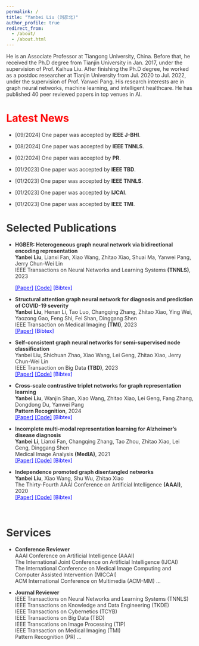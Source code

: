 ```yaml
---
permalink: /
title: "Yanbei Liu (刘彦北)"
author_profile: true
redirect_from: 
  - /about/
  - /about.html
---
```

<html lang="en">
<head>
    <meta charset="UTF-8">
    <meta name="viewport" content="width=device-width, initial-scale=1">
    <style>
        .custom-link {
            color: blue;
            text-decoration: none; /* 去掉下划线 */
        }
        .custom-link:hover {
            text-decoration: underline; /* 悬停时显示下划线 */
        }
        .hidden-content {
            display: none;
        }
       body {
            color: #333333; /* 亮黑色 */
        }
    </style>
</head>
<script>
function toggleContent(contentId) {
    var content = document.getElementById(contentId);
    if (content.style.display === 'none') {
        content.style.display = 'block';
    } else {
        content.style.display = 'none';
    }
}
</script>
<body>  
<p>He is an Associate Professor at Tiangong University, China. Before that, he received the Ph.D degree from Tianjin University in Jan. 2017, under the supervision of Prof. Kaihua Liu. After finishing the Ph.D degree, he worked as a postdoc researcher at Tianjin University from Jul. 2020 to Jul. 2022, under the supervision of Prof. Yanwei Pang. His research interests are in graph neural networks, machine learning, and intelligent healthcare. He has published 40 peer reviewed papers in top venues in AI.  <br></p>

<h1 style="color: #FF0000;">Latest News</h1>
<ul><li><p> [09/2024] One paper was accepted by <b>IEEE J-BHI</b>.</p></li></ul>
<ul><li><p> [08/2024] One paper was accepted by <b>IEEE TNNLS</b>.</p></li></ul>
<ul><li><p> [02/2024] One paper was accepted by <b>PR</b>.</p></li></ul>
<ul><li><p> [01/2023] One paper was accepted by <b>IEEE TBD</b>.</p></li></ul>
<ul><li><p> [01/2023] One paper was accepted by <b>IEEE TNNLS</b>. </p></li></ul>
<ul><li><p> [01/2023] One paper was accepted by <b>IJCAI</b>.</p></li></ul>
<ul><li><p> [01/2023] One paper was accepted by <b>IEEE TMI</b>.</p></li></ul>  

<h1 style="color: #333333;">Selected Publications</h1>
<ul> <li><p><b>HGBER: Heterogeneous graph neural network via bidirectional encoding representation</b> <br>
<b>Yanbei Liu</b>, Lianxi Fan, Xiao Wang, Zhitao Xiao, Shuai Ma, Yanwei Pang, Jerry Chun-Wei Lin <br>
IEEE Transactions on Neural Networks and Learning Systems <b>(TNNLS)</b>, 2023 <br>

<a href="files/HGBER_Heterogeneous_Graph_Neural_Network_With_Bidirectional_Encoding_Representation.pdf" style="color: blue;"><font color="BLUE" >[Paper]</font></a>
<a href="https://github.com/yanbeiliu/HGBER" style="color: blue;"><font color="BLUE" >[Code]</font></a>
<a href="#" class="custom-link" onclick="toggleContent('content1'); return false;">[Bibtex]<br></a>
<div id="content1" class="hidden-content">
    <pre>
    @article{liu2023hgber,
      title={HGBER: Heterogeneous graph neural network with bidirectional encoding representation},
      author={Liu, Yanbei and Fan, Lianxi and Wang, Xiao and Xiao, Zhitao and Ma, Shuai and Pang, Yanwei and Lin, Jerry Chun-Wei},
      journal={IEEE Transactions on Neural Networks and Learning Systems},
      volume={35},
      number={7},
      pages={9340--9351},
      year={2023},
      publisher={IEEE}
}
    </pre></div>  
</p></li></ul>

<ul> <li><b>Structural attention graph neural network for diagnosis and prediction of COVID-19 severity</b> <br>
<b>Yanbei Liu</b>, Henan Li, Tao Luo, Changqing Zhang, Zhitao Xiao, Ying Wei, Yaozong Gao, Feng Shi, Fei Shan, Dinggang Shen <br>
IEEE Transaction on Medical Imaging <b>(TMI)</b>, 2023 <br>
<a href="https://ieeexplore.ieee.org/abstract/document/9969651" style="color: blue;"><font color="BLUE" >[Paper]</font></a>
<a href="#" class="custom-link" onclick="toggleContent('liu2022structural'); return false;">[Bibtex]<br></a>
<div id="liu2022structural" class="hidden-content">
    <pre>
   @article{liu2022structural,
    title={Structural attention graph neural network for diagnosis and prediction of COVID-19 severity},
    author={Liu, Yanbei and Li, Henan and Luo, Tao and Zhang, Changqing and Xiao, Zhitao and Wei, Ying and Gao, Yaozong and Shi, Feng and Shan, Fei and Shen, Dinggang},
    journal={IEEE Transactions on Medical Imaging},
    volume={42},
    number={2},
    pages={557--567},
    year={2022},
    publisher={IEEE}
}
    </pre></div> </li></ul>
 

<ul> <li><b>Self-consistent graph neural networks for semi-supervised node classification</b> <br>
Yanbei Liu, Shichuan Zhao, Xiao Wang, Lei Geng, Zhitao Xiao, Jerry Chun-Wei Lin <br>
IEEE Transaction on Big Data <b>(TBD)</b>, 2023 <br>
<a href="files/Self-Consistent_Graph_Neural_Networks_for_Semi-Supervised_Node_Classification.pdf" style="color: blue;"><font color="BLUE" >[Paper]</font></a>
<a href="https://github.com/yanbeiliu/SCGNN" style="color: blue;"><font color="BLUE" >[Code]</font></a>
<a href="#" class="custom-link" onclick="toggleContent('liu2023self'); return false;">[Bibtex]<br></a>
<div id="liu2023self" class="hidden-content">
  <pre>
    @article{liu2023self,
      title={Self-Consistent Graph Neural Networks for Semi-Supervised Node Classification},
      author={Liu, Yanbei and Zhao, Shichuan and Wang, Xiao and Geng, Lei and Xiao, Zhitao and Lin, Jerry Chun-Wei},
      journal={IEEE Transactions on Big Data},
      volume={9},
      number={4},
      pages={1186--1197},
      year={2023},
      publisher={IEEE}
}
  </pre></div> 
</li></ul>


<ul> <li><b>Cross-scale contrastive triplet networks for graph representation learning</b> <br>
<b>Yanbei Liu</b>, Wanjin Shan, Xiao Wang, Zhitao Xiao, Lei Geng, Fang Zhang, Dongdong Du, Yanwei Pang <br>
<b>Pattern Recognition</b>, 2024 <br>
<a href="https://www.sciencedirect.com/science/article/abs/pii/S0031320323006052" style="color: blue;"><font color="BLUE" >[Paper]</font></a>
<a href="https://github.com/yanbeiliu/CCTN" style="color: blue;"><font color="BLUE" >[Code]</font></a>
<a href="#" class="custom-link" onclick="toggleContent('liu2024cross'); return false;">[Bibtex]<br></a>
<div id="liu2024cross" class="hidden-content">
  <pre>
    @article{liu2024cross,
      title={Cross-scale contrastive triplet networks for graph representation learning},
      author={Liu, Yanbei and Shan, Wanjin and Wang, Xiao and Xiao, Zhitao and Geng, Lei and Zhang, Fang and Du, Dongdong and Pang, Yanwei},
      journal={Pattern Recognition},
      volume={145},
      pages={1--10},
      year={2024},
      publisher={Elsevier}
}
</pre></div> 
</li></ul>

<ul> <li><b>Incomplete multi-modal representation learning for Alzheimer’s disease diagnosis</b> <br>
<b>Yanbei Li</b>, Lianxi Fan, Changqing Zhang, Tao Zhou, Zhitao Xiao, Lei Geng, Dinggang Shen <br>
Medical Image Analysis <b>(MedIA)</b>, 2021 <br>
<a href="https://www.sciencedirect.com/science/article/abs/pii/S1361841520303170" style="color: blue;"><font color="BLUE" >[Paper]</font></a>
<a href="https://github.com/yanbeiliu/AEMVC" style="color: blue;"><font color="BLUE" >[Code]</font></a>
<a href="#" class="custom-link" onclick="toggleContent('liu2021incomplete'); return false;">[Bibtex]<br></a>
<div id="liu2021incomplete" class="hidden-content">
  <pre>
    @article{liu2021incomplete,
      title={Incomplete multi-modal representation learning for Alzheimer’s disease diagnosis},
      author={Liu, Yanbei and Fan, Lianxi and Zhang, Changqing and Zhou, Tao and Xiao, Zhitao and Geng, Lei and Shen, Dinggang},
      journal={Medical Image Analysis},
      volume={69},
      pages={1--11},
      year={2021},
      publisher={Elsevier}
}
</pre></div> 
</li></ul>  

<ul> <li><b>Independence promoted graph disentangled networks</b> <br>
<b>Yanbei Liu</b>, Xiao Wang, Shu Wu, Zhitao Xiao <br>
The Thirty-Fourth AAAI Conference on Artificial Intelligence <b>(AAAI)</b>, 2020 <br>
<a href="files/Independence promoted graph disentangled networks.pdf" style="color: blue;"><font color="BLUE" >[Paper]</font></a>
<a href="https://github.com/yanbeiliu/IPGDN" style="color: blue;"><font color="BLUE" >[Code]</font></a>
<a href="#" class="custom-link" onclick="toggleContent('liu2020independence'); return false;">[Bibtex]<br></a>
<div id="liu2020independence" class="hidden-content">
    <pre>
    @inproceedings{liu2020independence,
      title={Independence promoted graph disentangled networks},
      author={Liu, Yanbei and Wang, Xiao and Wu, Shu and Xiao, Zhitao},
      booktitle={Proceedings of the AAAI Conference on Artificial Intelligence},
      volume={34},
      number={04},
      pages={4916--4923},
      year={2020}
}
    </pre></div>
</li></ul>

<br>
<h1 style="color: #333333;">Services</h1>
<ul> <li><b>Conference Reviewer</b><br>
AAAI Conference on Artificial Intelligence (AAAI) <br>
The International Joint Conference on Artificial Intelligence (IJCAI) <br> 
The International Conference on Medical Image Computing and Computer Assisted Intervention (MICCAI) <br> 
ACM International Conference on Multimedia (ACM-MM) ...
 </li></ul>
<ul> <li><b>Journal Reviewer</b> <br>
IEEE Transactions on Neural Networks and Learning Systems (TNNLS)<br>
IEEE Transactions on Knowledge and Data Engineering (TKDE)<br>
IEEE Transactions on Cybernetics (TCYB)<br>
IEEE Transactions on Big Data (TBD) <br>
IEEE Transcations on Image Processing (TIP) <br>
IEEE Transaction on Medical Imaging (TMI)<br>  
Pattern Recognition (PR) ...
</li></ul>
</body>
</html>
